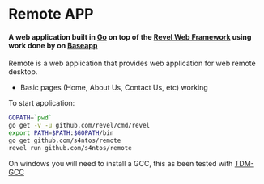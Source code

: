 Remote APP
=======

#### A web application built in [Go](http://golang.org) on top of the [Revel Web Framework](https://revel.github.io) using work done by on [Baseapp](https://github.com/richtr/baseapp) ####


Remote is a web application that provides web application for web remote desktop.

* Basic pages (Home, About Us, Contact Us, etc) working


To start application:

```bash
GOPATH=`pwd`
go get -v -u github.com/revel/cmd/revel
export PATH=$PATH:$GOPATH/bin
go get github.com/s4ntos/remote
revel run github.com/s4ntos/remote
```

On windows you will need to install a GCC, this as been tested with [TDM-GCC](http://tdm-gcc.tdragon.net/download)
